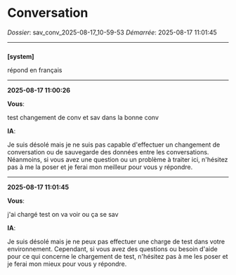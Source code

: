 # Conversation
_Dossier_: sav_conv_2025-08-17_10-59-53
_Démarrée_: 2025-08-17 11:01:45

---

###   
**[system]**


répond en français


---
**2025-08-17 11:00:26**

**Vous**:

test changement de conv et sav dans la bonne conv

**IA**:

Je suis désolé mais je ne suis pas capable d'effectuer un changement de conversation ou de sauvegarde des données entre les conversations. Néanmoins, si vous avez une question ou un problème à traiter ici, n'hésitez pas à me la poser et je ferai mon meilleur pour vous y répondre.

---
**2025-08-17 11:01:45**

**Vous**:

j'ai chargé test on va voir ou ça se sav

**IA**:

Je suis désolé mais je ne peux pas effectuer une charge de test dans votre environnement. Cependant, si vous avez des questions ou besoin d'aide pour ce qui concerne le chargement de test, n'hésitez pas à me les poser et je ferai mon mieux pour vous y répondre.
